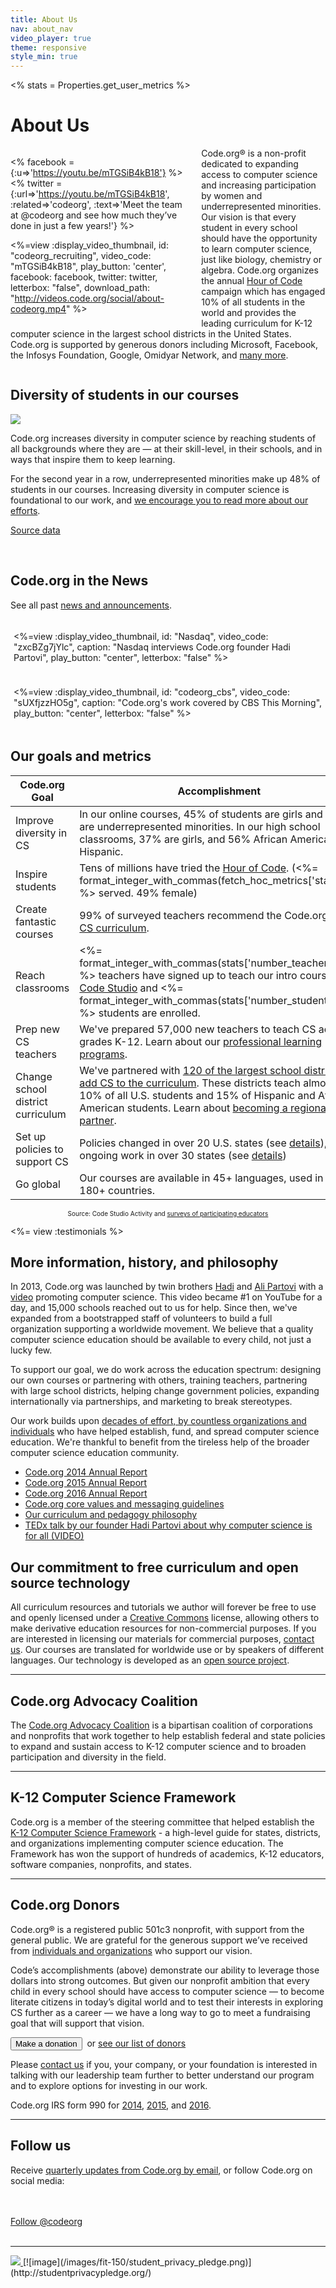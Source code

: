 ```yaml
---
title: About Us
nav: about_nav
video_player: true
theme: responsive
style_min: true
---
```


<%
  stats = Properties.get_user_metrics
%>

# About Us

<div style="float: left; width: 280px; margin-right: 5%;">

<% facebook = {:u=>'https://youtu.be/mTGSiB4kB18'} %>
<% twitter = {:url=>'https://youtu.be/mTGSiB4kB18', :related=>'codeorg', :text=>'Meet the team at @codeorg and see how much they’ve done in just a few years!'} %>

<%=view :display_video_thumbnail, id: "codeorg_recruiting", video_code: "mTGSiB4kB18", play_button: 'center', facebook: facebook, twitter: twitter, letterbox: "false", download_path: "http://videos.code.org/social/about-codeorg.mp4" %>

</div>

<div class="col-50">

Code.org&reg; is a non-profit dedicated to expanding access to computer science and increasing participation by women and underrepresented minorities. Our vision is that every student in every school should have the opportunity to learn computer science, just like biology, chemistry or algebra. Code.org organizes the annual <a href="http://hourofcode.com"> Hour of Code</a> campaign which has engaged 10% of all students in the world and provides the leading curriculum for K-12 computer science in the largest school districts in the United States. Code.org is supported by generous donors including Microsoft, Facebook, the Infosys Foundation, Google, Omidyar Network, and <a href="/about/donors">many more</a>.


</div>

<div style="clear: both;"></div>

## Diversity of students in our courses</h2>

<img src="/images/infographics/fit-800/diversity-courses-updated-05-23.png" class ="col-95">

Code.org increases diversity in computer science by reaching students of all backgrounds where they are — at their skill-level, in their schools, and in ways that inspire them to keep learning. 

For the second year in a row, underrepresented minorities make up 48% of students in our courses. Increasing diversity in computer science is foundational to our work, and <a href="/diversity">we encourage you to read more about our efforts</a>. 

[Source data](https://docs.google.com/document/u/2/d/1gySkItxiJn_vwb8HIIKNXqen184mRtzDX12cux0ZgZk/pub)


<br />


## Code.org in the News
See all past [news and announcements](/about/news).

<div class=col-45 style="float: left; margin: 1%">

<%=view :display_video_thumbnail, id: "Nasdaq", video_code: "zxcBZg7jYlc", caption: "Nasdaq interviews Code.org founder Hadi Partovi", play_button: "center", letterbox: "false" %>

</div>

<div class=col-45 style="float: left; margin: 1%">

<%=view :display_video_thumbnail, id: "codeorg_cbs", video_code: "sUXfjzzHO5g", caption: "Code.org's work covered by CBS This Morning", play_button: "center", letterbox: "false" %>

</div>

<div style="clear: both;"></div>

## Our goals and metrics

| Code.org Goal | Accomplishment |
|------|----------------|
| Improve diversity in CS | In our online courses, 45% of students are girls and 48% are underrepresented minorities. In our high school classrooms, 37% are girls, and 56% African American or Hispanic. |
| Inspire students | Tens of millions have tried the [Hour of Code](/learn). (<%= format_integer_with_commas(fetch_hoc_metrics['started']) %> served. 49% female) |
| Create fantastic  courses | 99% of surveyed teachers recommend the Code.org [intro CS curriculum](http://studio.code.org). |
| Reach classrooms | <%= format_integer_with_commas(stats['number_teachers']) %> teachers have signed up to teach our intro courses on [Code Studio](http://studio.code.org) and <%= format_integer_with_commas(stats['number_students']) %> students are enrolled. |
| Prep new CS teachers | We've prepared 57,000 new teachers to teach CS across grades K-12. Learn about our [professional learning programs](/educate). |
| Change school district curriculum | We've partnered with [120 of the largest school districts](/educate/partner-districts) to [add CS to the curriculum](/educate/curriculum). These districts teach almost 10% of all U.S. students and 15% of Hispanic and African American students. Learn about [becoming a regional partner](/educate/districts).|
| Set up policies to support CS | Policies changed in over 20 U.S. states (see [details](https://docs.google.com/document/d/1vaTFV641qBhvOXpchMK5igs8kSAxk8cLCv9Ra-I5DL8/edit)), with ongoing work in over 30 states (see [details](https://docs.google.com/document/d/1J3TbEQt3SmIWuha7ooBPvlWpiK-pNVIV5uuQEzNzdkE/edit)) |
| Go global | Our courses are available in 45+ languages, used in all 180+ countries. |
<center><font size="1">Source: Code Studio Activity and <a href="https://docs.google.com/document/d/1gySkItxiJn_vwb8HIIKNXqen184mRtzDX12cux0ZgZk/pub">surveys of participating educators</a></font></center>

<!-- Teachers Trained: 2679 + K-5 -->

<%= view :testimonials %>

## More information, history, and philosophy
In 2013, Code.org was launched by twin brothers [Hadi](/about/leadership/hadi_partovi) and [Ali Partovi](https://www.crunchbase.com/person/ali-partovi#/entity) with a [video](https://www.youtube.com/watch?v=nKIu9yen5nc) promoting computer science. This video became #1 on YouTube for a day, and 15,000 schools reached out to us for help. Since then, we've expanded from a bootstrapped staff of volunteers to build a full organization supporting a worldwide movement. We believe that a quality computer science education should be available to every child, not just a lucky few.

To support our goal, we do work across the education spectrum: designing our own courses or partnering with others, training teachers, partnering with large school districts, helping change government policies, expanding internationally via partnerships, and marketing to break stereotypes.

Our work builds upon [decades of effort, by countless organizations and individuals](https://docs.google.com/document/d/1rdEUqAkYtKPMD4UeEmpZCAau4_AdIOGbZDqLkePAQrY/pub) who have helped establish, fund, and spread computer science education. We're thankful to benefit from the tireless help of the broader computer science education community.

- [Code.org 2014 Annual Report](/about/2014)
- [Code.org 2015 Annual Report](/about/2015)
- [Code.org 2016 Annual Report](/about/2016)
- [Code.org core values and messaging guidelines](/about/values)
- [Our curriculum and pedagogy philosophy](/educate/curriculum/values)
- [TEDx talk by our founder Hadi Partovi about why computer science is for all (VIDEO)](https://www.youtube.com/watch?v=m-U9wzC9xLk)

## Our commitment to free curriculum and open source technology
All curriculum resources and tutorials we author will forever be free to use and openly licensed under a [Creative Commons](http://creativecommons.org/licenses/by-nc-sa/4.0/) license, allowing others to make derivative education resources for non-commercial purposes. If you are interested in licensing our materials for commercial purposes, [contact us](/contact). Our courses are translated for worldwide use or by speakers of different languages. Our technology is developed as an [open source project](https://github.com/code-dot-org/code-dot-org).

<hr/>

## Code.org Advocacy Coalition
The [Code.org Advocacy Coalition](/advocacy) is a bipartisan coalition of corporations and nonprofits that work together to help establish federal and state policies to expand and sustain access to K-12 computer science and to broaden participation and diversity in the field.

<hr/>


## K-12 Computer Science Framework
Code.org is a member of the steering committee that helped establish the [K-12 Computer Science Framework](http://k12cs.org) - a high-level guide for states, districts, and organizations implementing computer science education. The Framework has won the support of hundreds of academics, K-12 educators, software companies, nonprofits, and states.

<hr/>

## Code.org Donors
Code.org&reg; is a registered public 501c3 nonprofit, with support from the general public. We are grateful for the generous support we’ve received from [individuals and organizations](/about/donors) who support our vision.

Code’s accomplishments (above) demonstrate our ability to leverage those dollars into strong outcomes.  But given our nonprofit ambition that every child in every school should have access to computer science — to become literate citizens in today’s digital world and to test their interests in exploring CS further as a career — we have a long way to go to meet a fundraising goal that will support that vision.

[<button>Make a donation</button>](/donate)&nbsp;&nbsp;or [see our list of donors](/about/donors)

Please [contact us](/contact) if you, your company, or your foundation is interested in talking with our leadership team further to better understand our program and to explore options for investing in our work.

Code.org IRS form 990 for [2014](/files/irs-form.pdf), [2015](/files/irs-form-2015.pdf), and [2016](/files/irs-form-2016.pdf).

<hr/>


## Follow us
Receive [quarterly updates from Code.org by email](http://eepurl.com/wL0XL), or follow Code.org on social media:

<div id="fb-root"></div>
<script>(function(d, s, id) {
  var js, fjs = d.getElementsByTagName(s)[0];
  if (d.getElementById(id)) return;
  js = d.createElement(s); js.id = id;
  js.src = "//connect.facebook.net/en_US/sdk.js#xfbml=1&appId=544354895612633&version=v2.0";
  fjs.parentNode.insertBefore(js, fjs);
}(document, 'script', 'facebook-jssdk'));</script>
<div class="fb-like" data-href="http://www.facebook.com/Code.org" data-layout="button_count" data-action="like" data-show-faces="true" data-share="false"></div>
<br/><br/>
<a href="https://twitter.com/codeorg" class="twitter-follow-button" data-show-count="false" data-size="large">Follow @codeorg</a>
<script>!function(d,s,id){var js,fjs=d.getElementsByTagName(s)[0],p=/^http:/.test(d.location)?'http':'https';if(!d.getElementById(id)){js=d.createElement(s);js.id=id;js.src=p+'://platform.twitter.com/widgets.js';fjs.parentNode.insertBefore(js,fjs);}}(document, 'script', 'twitter-wjs');</script>
<br/><br/>

<script src="//platform.linkedin.com/in.js" type="text/javascript">
  lang: en_US
</script>
<!--  FOLLOW BUTTONS FOR GOOGLE PLUS OR TUMBLR ETC
<script type="IN/FollowCompany" data-id="3129360" data-counter="none"></script>
<br/>
<iframe  frameborder="0" border="0" scrolling="no" allowtransparency="true" height="25" width="116" src="https://platform.tumblr.com/v1/follow_button.html?button_type=2&tumblelog=codeorg&color_scheme=dark"></iframe>
<br/>
<script src="https://apis.google.com/js/platform.js" async defer></script>
<div class="g-follow" data-annotation="bubble" data-height="24" data-href="//plus.google.com/u/0/113408212816493509628" data-rel="publisher"></div>
-->

<hr/>


<a href="http://www.guidestar.org/organizations/46-0858543/code-org.aspx" target="_blank">
    <img src="https://widgets.guidestar.org/gximage2?o=9218725&l=v3" />
</a> [![image](/images/fit-150/student_privacy_pledge.png)](http://studentprivacypledge.org/)
